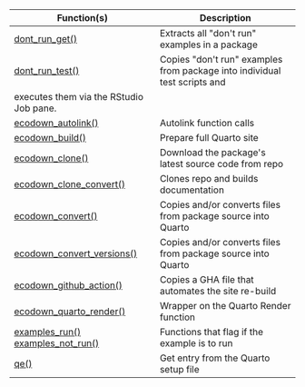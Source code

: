 Function(s) | Description
|---|---|
|[dont_run_get()](/ecodown/reference/dont_run_get.html)|Extracts all "don't run" examples in a package|
|[dont_run_test()](/ecodown/reference/dont_run_test.html)|Copies "don't run" examples from package into individual test scripts and
executes them via the RStudio Job pane.|
|[ecodown_autolink()](/ecodown/reference/ecodown_autolink.html)|Autolink function calls|
|[ecodown_build()](/ecodown/reference/ecodown_build.html)|Prepare full Quarto site|
|[ecodown_clone()](/ecodown/reference/ecodown_clone.html)|Download the package's latest source code from repo|
|[ecodown_clone_convert()](/ecodown/reference/ecodown_clone_convert.html)|Clones repo and builds documentation|
|[ecodown_convert()](/ecodown/reference/ecodown_convert.html)|Copies and/or converts files from package source into Quarto|
|[ecodown_convert_versions()](/ecodown/reference/ecodown_convert_versions.html)|Copies and/or converts files from package source into Quarto|
|[ecodown_github_action()](/ecodown/reference/ecodown_github_action.html)|Copies a GHA file that automates the site re-build|
|[ecodown_quarto_render()](/ecodown/reference/ecodown_quarto_render.html)|Wrapper on the Quarto Render function|
|[examples_run() examples_not_run()](/ecodown/reference/examples_run.html)|Functions that flag if the example is to run|
|[qe()](/ecodown/reference/qe.html)|Get entry from the Quarto setup file|
